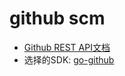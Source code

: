 # github scm

+ [Github REST API文档](https://docs.github.com/cn/rest)
+ 选择的SDK: [go-github](https://github.com/google/go-github)
